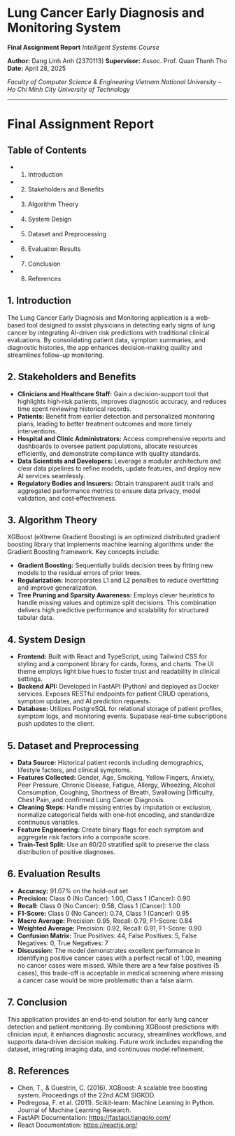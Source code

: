 # Lung Cancer Early Diagnosis and Monitoring System

**Final Assignment Report**
*Intelligent Systems Course*

**Author:** Dang Linh Anh (2370113)
**Supervisor:** Assoc. Prof. Quan Thanh Tho
**Date:** April 28, 2025

*Faculty of Computer Science & Engineering*
*Vietnam National University - Ho Chi Minh City University of Technology*

---

# Final Assignment Report

## Table of Contents

- 1. Introduction
- 2. Stakeholders and Benefits
- 3. Algorithm Theory
- 4. System Design
- 5. Dataset and Preprocessing
- 6. Evaluation Results
- 7. Conclusion
- 8. References

## 1. Introduction

The Lung Cancer Early Diagnosis and Monitoring application is a web-based tool designed to assist physicians in detecting early signs of lung cancer by integrating AI-driven risk predictions with traditional clinical evaluations. By consolidating patient data, symptom summaries, and diagnostic histories, the app enhances decision-making quality and streamlines follow-up monitoring.

## 2. Stakeholders and Benefits

- **Clinicians and Healthcare Staff:** Gain a decision-support tool that highlights high‑risk patients, improves diagnostic accuracy, and reduces time spent reviewing historical records.
- **Patients:** Benefit from earlier detection and personalized monitoring plans, leading to better treatment outcomes and more timely interventions.
- **Hospital and Clinic Administrators:** Access comprehensive reports and dashboards to oversee patient populations, allocate resources efficiently, and demonstrate compliance with quality standards.
- **Data Scientists and Developers:** Leverage a modular architecture and clear data pipelines to refine models, update features, and deploy new AI services seamlessly.
- **Regulatory Bodies and Insurers:** Obtain transparent audit trails and aggregated performance metrics to ensure data privacy, model validation, and cost‑effectiveness.

## 3. Algorithm Theory

XGBoost (eXtreme Gradient Boosting) is an optimized distributed gradient boosting library that implements machine learning algorithms under the Gradient Boosting framework. Key concepts include:

- **Gradient Boosting:** Sequentially builds decision trees by fitting new models to the residual errors of prior trees.
- **Regularization:** Incorporates L1 and L2 penalties to reduce overfitting and improve generalization.
- **Tree Pruning and Sparsity Awareness:** Employs clever heuristics to handle missing values and optimize split decisions.
  This combination delivers high predictive performance and scalability for structured tabular data.

## 4. System Design

- **Frontend:** Built with React and TypeScript, using Tailwind CSS for styling and a component library for cards, forms, and charts. The UI theme employs light blue hues to foster trust and readability in clinical settings.
- **Backend API:** Developed in FastAPI (Python) and deployed as Docker services. Exposes RESTful endpoints for patient CRUD operations, symptom updates, and AI prediction requests.
- **Database:** Utilizes PostgreSQL for relational storage of patient profiles, symptom logs, and monitoring events. Supabase real-time subscriptions push updates to the client.

## 5. Dataset and Preprocessing

- **Data Source:** Historical patient records including demographics, lifestyle factors, and clinical symptoms.
- **Features Collected:** Gender, Age, Smoking, Yellow Fingers, Anxiety, Peer Pressure, Chronic Disease, Fatigue, Allergy, Wheezing, Alcohol Consumption, Coughing, Shortness of Breath, Swallowing Difficulty, Chest Pain, and confirmed Lung Cancer Diagnosis.
- **Cleaning Steps:** Handle missing entries by imputation or exclusion, normalize categorical fields with one-hot encoding, and standardize continuous variables.
- **Feature Engineering:** Create binary flags for each symptom and aggregate risk factors into a composite score.
- **Train-Test Split:** Use an 80/20 stratified split to preserve the class distribution of positive diagnoses.

## 6. Evaluation Results

- **Accuracy:** 91.07% on the hold-out set
- **Precision:** Class 0 (No Cancer): 1.00, Class 1 (Cancer): 0.90
- **Recall:** Class 0 (No Cancer): 0.58, Class 1 (Cancer): 1.00
- **F1-Score:** Class 0 (No Cancer): 0.74, Class 1 (Cancer): 0.95
- **Macro Average:** Precision: 0.95, Recall: 0.79, F1-Score: 0.84
- **Weighted Average:** Precision: 0.92, Recall: 0.91, F1-Score: 0.90
- **Confusion Matrix:** True Positives: 44, False Positives: 5, False Negatives: 0, True Negatives: 7
- **Discussion:** The model demonstrates excellent performance in identifying positive cancer cases with a perfect recall of 1.00, meaning no cancer cases were missed. While there are a few false positives (5 cases), this trade-off is acceptable in medical screening where missing a cancer case would be more problematic than a false alarm.

## 7. Conclusion

This application provides an end‑to‑end solution for early lung cancer detection and patient monitoring. By combining XGBoost predictions with clinician input, it enhances diagnostic accuracy, streamlines workflows, and supports data‑driven decision making. Future work includes expanding the dataset, integrating imaging data, and continuous model refinement.

## 8. References

- Chen, T., & Guestrin, C. (2016). XGBoost: A scalable tree boosting system. Proceedings of the 22nd ACM SIGKDD.
- Pedregosa, F. et al. (2011). Scikit-learn: Machine Learning in Python. Journal of Machine Learning Research.
- FastAPI Documentation: https://fastapi.tiangolo.com/
- React Documentation: https://reactjs.org/
